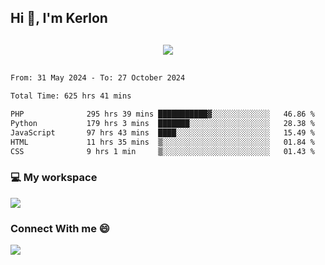 ## Hi 👋, I'm Kerlon

<p align="center" style="margin: 30px;">
 
 <img src="https://skillicons.dev/icons?i=html,css,bootstrap,js,nodejs,jquery,python,flask,php,mysql,lua,sqlite,firebase">


</p>
<!--START_SECTION:waka-->

```txt
From: 31 May 2024 - To: 27 October 2024

Total Time: 625 hrs 41 mins

PHP              295 hrs 39 mins ███████████▓░░░░░░░░░░░░░   46.86 %
Python           179 hrs 3 mins  ███████░░░░░░░░░░░░░░░░░░   28.38 %
JavaScript       97 hrs 43 mins  ████░░░░░░░░░░░░░░░░░░░░░   15.49 %
HTML             11 hrs 35 mins  ▒░░░░░░░░░░░░░░░░░░░░░░░░   01.84 %
CSS              9 hrs 1 min     ▒░░░░░░░░░░░░░░░░░░░░░░░░   01.43 %
```

<!--END_SECTION:waka-->


<p align="center">
 <h3>💻 My workspace</h3>
    <img src="https://skillicons.dev/icons?i=mint" />
</p>

<p align="center">
 <h3>Connect With me 😄</h3> 
    <a href="https://www.linkedin.com/in/kerlon-fernandes"><img src="https://skillicons.dev/icons?i=linkedin" />
  </a>
</p>



